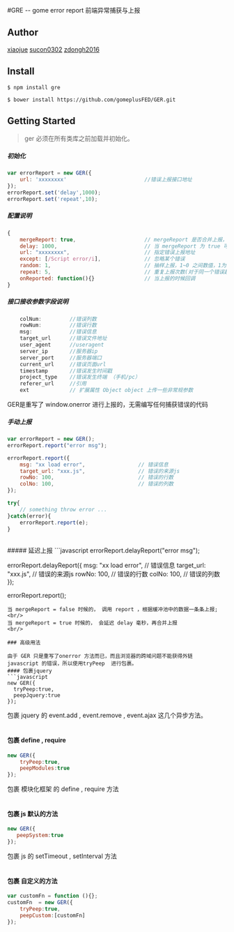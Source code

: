 #GRE -- gome error report 前端异常捕获与上报


## Author
[xiaojue](https://github.com/xiaojue) [sucon0302](https://github.com/sucon0302) [zdongh2016](https://github.com/zdongh2016)

## Install

```shell
$ npm install gre
```
```shell
$ bower install https://github.com/gomeplusFED/GER.git
```

## Getting Started
> ger 必须在所有类库之前加载并初始化。


##### 初始化
```javascript
var errorReport = new GER({
    url: 'xxxxxxxx'                         //错误上报接口地址
});
errorReport.set('delay',1000);
errorReport.set('repeat',10);
```
##### 配置说明
```javascript
{
    mergeReport: true,                      // mergeReport 是否合并上报， false 关闭， true 启动（默认）
    delay: 1000,                            // 当 mergeReport 为 true 可用，延迟多少毫秒，合并缓冲区中的上报（默认）
    url: "xxxxxxxx",                        // 指定错误上报地址
    except: [/Script error/i],              // 忽略某个错误
    random: 1,                              // 抽样上报，1~0 之间数值，1为100%上报（默认 1）
    repeat: 5,                              // 重复上报次数(对于同一个错误超过多少次不上报)
    onReported: function(){}                // 当上报的时候回调
}
```

##### 接口接收参数字段说明
```javascript
    colNum:         //错误列数
    rowNum:         //错误行数
    msg:            //错误信息
    target_url      //错误文件地址
    user_agent      //useragent
    server_ip       //服务器ip
    server_port     //服务器端口
    current_url     //错误页面url
    timestamp       //错误发生时间戳
    project_type    //错误发生终端 （手机/pc）
    referer_url     //引用
    ext             // 扩展属性 Object object 上传一些非常规参数
```
GER是重写了 window.onerror 进行上报的，无需编写任何捕获错误的代码
<br/>
#####  手动上报
```javascript
var errorReport = new GER();
errorReport.report("error msg");

errorReport.report({
    msg: "xx load error",                 // 错误信息
    target_url: "xxx.js",                 // 错误的来源js
    rowNo: 100,                           // 错误的行数
    colNo: 100,                           // 错误的列数
});

try{
    // something throw error ...
}catch(error){
    errorReport.report(e);
}
```
<br/>
#####  延迟上报
```javascript
errorReport.delayReport("error msg");

errorReport.delayReport({
    msg: "xx load error",                // 错误信息
    target_url: "xxx.js",                // 错误的来源js
    rowNo: 100,                          // 错误的行数
    colNo: 100,                          // 错误的列数
});

errorReport.report();

```
当 mergeReport = false 时候的， 调用 report ，根据缓冲池中的数据一条条上报;<br/>
当 mergeReport = true 时候的， 会延迟 delay 毫秒，再合并上报
<br/>

### 高级用法

由于 GER 只是重写了onerror 方法而已，而且浏览器的跨域问题不能获得外链 javascript 的错误，所以使用tryPeep  进行包裹。
#### 包裹jquery
```javascript
new GER({
  tryPeep:true,
  peepJquery:true
});
```
包裹 jquery 的 event.add , event.remove , event.ajax 这几个异步方法。
<br/>
<br/>
#### 包裹 define , require
```javascript
new GER({
    tryPeep:true,
    peepModules:true
});
```
包裹 模块化框架 的 define , require 方法
<br/>
<br/>
#### 包裹  js 默认的方法
```javascript
new GER({
   peepSystem:true 
});
```
包裹 js 的 setTimeout , setInterval 方法
<br/>
<br/>
#### 包裹 自定义的方法
```javascript
var customFn = function (){};
customFn  = new GER({
    tryPeep:true,
    peepCustom:[customFn]
});

